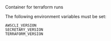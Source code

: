 Container for terraform runs

The following environment variables must be set:

```
AWSCLI_VERSION
SECRETARY_VERSION
TERRAFORM_VERSION
```
